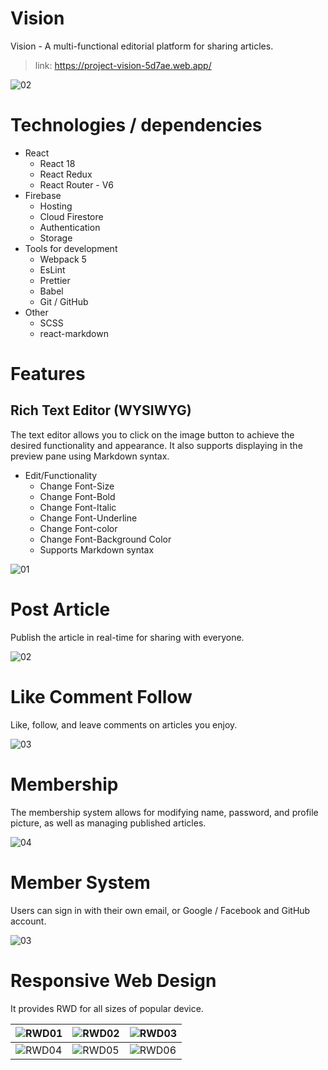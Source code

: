 # Vision

Vision - A multi-functional editorial platform for sharing articles.

> link: https://project-vision-5d7ae.web.app/

![02](https://user-images.githubusercontent.com/84265782/223356512-cf306b27-7236-4406-b680-0254aa787709.png)

# Technologies / dependencies

-   React
    -   React 18
    -   React Redux
    -   React Router - V6
-   Firebase
    -   Hosting
    -   Cloud Firestore
    -   Authentication
    -   Storage
-   Tools for development
    -   Webpack 5
    -   EsLint
    -   Prettier
    -   Babel
    -   Git / GitHub
-   Other
    -   SCSS
    -   react-markdown

# Features

## Rich Text Editor (WYSIWYG)

The text editor allows you to click on the image button to achieve the desired functionality and appearance. It also supports displaying in the preview pane using Markdown syntax.
-   Edit/Functionality
    -   Change Font-Size
    -   Change Font-Bold
    -   Change Font-Italic
    -   Change Font-Underline
    -   Change Font-color
    -   Change Font-Background Color
    -   Supports Markdown syntax

![01](https://user-images.githubusercontent.com/84265782/223608484-b6ba8d9b-f2a5-472b-9d17-a208486e97e8.gif)

# Post Article
Publish the article in real-time for sharing with everyone.

![02](https://user-images.githubusercontent.com/84265782/223608505-398d02ce-b0e0-4ba6-8505-5b64429aeb8a.gif)

# Like Comment Follow
Like, follow, and leave comments on articles you enjoy.

![03](https://user-images.githubusercontent.com/84265782/223608590-29b50d53-e5a0-47c0-81fa-7e73cfba2757.gif)

# Membership
The membership system allows for modifying name, password, and profile picture, as well as managing published articles.

![04](https://user-images.githubusercontent.com/84265782/223608654-d4da810a-082d-4655-ac96-62d858c4091f.gif)

# Member System
Users can sign in with their own email, or Google / Facebook and GitHub account.

![03](https://user-images.githubusercontent.com/84265782/223609089-286f64cf-1da8-4574-8df0-f87a46764feb.png)

# Responsive Web Design
It provides RWD for all sizes of popular device.

|![RWD01](https://user-images.githubusercontent.com/84265782/223633334-a3e945fc-1430-46ca-88ec-e75374e7c8ac.png)|![RWD02](https://user-images.githubusercontent.com/84265782/223633373-6acb2159-4ba3-4322-b06f-197ed126565f.png)|![RWD03](https://user-images.githubusercontent.com/84265782/223633399-a9aa5f03-6275-49d0-97cb-542868e165cd.png)                  
| -------- | -------- | -------- |
|![RWD04](https://user-images.githubusercontent.com/84265782/223633419-c73e93da-87ef-4ce3-af18-4f476688dccc.png)|![RWD05](https://user-images.githubusercontent.com/84265782/223633477-2df0fea8-81db-42cb-b92f-3141835356c4.png)|![RWD06](https://user-images.githubusercontent.com/84265782/223633525-5a46fa93-52eb-463a-ab11-efa48781dc20.png)


                  

